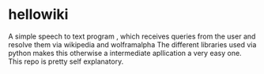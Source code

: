 # hellowiki
A simple speech to text program , which receives queries from the user and resolve them via wikipedia and wolframalpha
The different libraries used via python makes this otherwise a intermediate apllication a very easy one. This repo is pretty self explanatory. 
